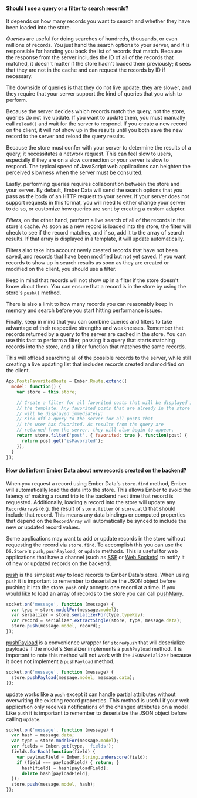 #### Should I use a query or a filter to search records?

It depends on how many records you want to search and whether they have
been loaded into the store.

_Queries_ are useful for doing searches of hundreds, thousands, or even
millions of records. You just hand the search options to your server,
and it is responsible for handing you back the list of records that
match. Because the response from the server includes the ID of all of
the records that matched, it doesn't matter if the store hadn't loaded
them previously; it sees that they are not in the cache and can request
the records by ID if necessary.

The downside of queries is that they do not live update, they are
slower, and they require that your server support the kind of queries
that you wish to perform.

Because the server decides which records match the query, not the store,
queries do not live update. If you want to update them, you must
manually call `reload()` and wait for the server to respond. If you
create a new record on the client, it will not show up in the results
until you both save the new record to the server and reload the query
results.

Because the store must confer with your server to determine the results
of a query, it necessitates a network request. This can feel slow to
users, especially if they are on a slow connection or your server is
slow to respond. The typical speed of JavaScript web applications can
heighten the perceived slowness when the server must be consulted.

Lastly, performing queries requires collaboration between the store and
your server. By default, Ember Data will send the search options that
you pass as the body of an HTTP request to your server. If your server
does not support requests in this format, you will need to either change
your server to do so, or customize how queries are sent by creating a
custom adapter.

_Filters_, on the other hand, perform a live search of all of the records
in the store's cache. As soon as a new record is loaded into the store,
the filter will check to see if the record matches, and if so, add it to
the array of search results. If that array is displayed in a template,
it will update automatically.

Filters also take into account newly created records that have not been
saved, and records that have been modified but not yet saved. If you
want records to show up in search results as soon as they are created or
modified on the client, you should use a filter.

Keep in mind that records will not show up in a filter if the store
doesn't know about them. You can ensure that a record is in the store by
using the store's `push()` method.

There is also a limit to how many records you can reasonably keep in
memory and search before you start hitting performance issues.

Finally, keep in mind that you can combine queries and filters to take
advantage of their respective strengths and weaknesses. Remember that
records returned by a query to the server are cached in the store. You
can use this fact to perform a filter, passing it a query that starts
matching records into the store, and a filter function that matches the
same records.

This will offload searching all of the possible records to the server,
while still creating a live updating list that includes records created
and modified on the client.

```js
App.PostsFavoritedRoute = Ember.Route.extend({
  model: function() {
    var store = this.store;

    // Create a filter for all favorited posts that will be displayed in
    // the template. Any favorited posts that are already in the store
    // will be displayed immediately;
    // Kick off a query to the server for all posts that
    // the user has favorited. As results from the query are
    // returned from the server, they will also begin to appear.
    return store.filter('post', { favorited: true }, function(post) {
      return post.get('isFavorited');
    });
  }
});
```

#### How do I inform Ember Data about new records created on the backend?

When you request a record using Ember Data's `store.find` method, Ember
will automatically load the data into the store. This allows Ember to
avoid the latency of making a round trip to the backend next time
that record is requested. Additionally, loading a record into the
store will update any `RecordArray`s (e.g. the result of
`store.filter` or `store.all`) that should include that record. This
means any data bindings or computed properties that depend on the
`RecordArray` will automatically be synced to include the new or
updated record values.

Some applications may want to add or update records in the store
without requesting the record via `store.find`. To accomplish this you
can use the `DS.Store`'s `push`, `pushPayload`, or `update`
methods. This is useful for web applications that have a channel
(such as [SSE](http://dev.w3.org/html5/eventsource/) or
[Web Sockets](http://www.w3.org/TR/2009/WD-websockets-20091222/)) to
notify it of new or updated records on the backend.

[push](http://emberjs.com/api/data/classes/DS.Store.html#method_push)
is the simplest way to load records to Ember Data's store. When using
`push` it is important to remember to deserialize the JSON object
before pushing it into the store. `push` only accepts one record at a
time. If you would like to load an array of records to the store you
can call
[pushMany](http://emberjs.com/api/data/classes/DS.Store.html#method_pushMany).

```js
socket.on('message', function (message) {
  var type = store.modelFor(message.model);
  var serializer = store.serializerFor(type.typeKey);
  var record = serializer.extractSingle(store, type, message.data);
  store.push(message.model, record);
});
```

[pushPayload](http://emberjs.com/api/data/classes/DS.Store.html#method_pushPayload)
is a convenience wrapper for `store#push` that will deserialize
payloads if the model's Serializer implements a `pushPayload`
method. It is important to note this method will not work with the
`JSONSerializer` because it does not implement a `pushPayload`
method.

```js
socket.on('message', function (message) {
  store.pushPayload(message.model, message.data);
});
```

[update](http://emberjs.com/api/data/classes/DS.Store.html#method_update)
works like a `push` except it can handle partial attributes without
overwriting the existing record properties. This method is useful if
your web application only receives notifications of the changed
attributes on a model. Like `push` it is important to remember to
deserialize the JSON object before calling `update`.

```js
socket.on('message', function (message) {
  var hash = message.data;
  var type = store.modelFor(message.model);
  var fields = Ember.get(type, 'fields');
  fields.forEach(function(field) {
    var payloadField = Ember.String.underscore(field);
    if (field === payloadField) { return; }
      hash[field] = hash[payloadField];
      delete hash[payloadField];
  });
  store.push(message.model, hash);
});
```
